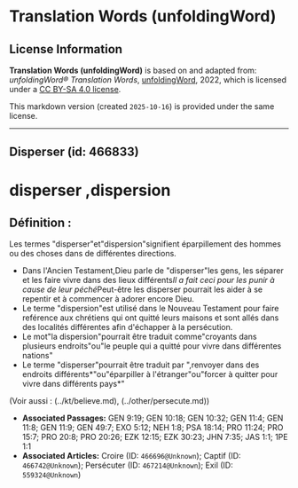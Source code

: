 # Translation Words (unfoldingWord)

## License Information

**Translation Words (unfoldingWord)** is based on and adapted from: _unfoldingWord® Translation Words_, [unfoldingWord](https://unfoldingword.org/utw), 2022, which is licensed under a [CC BY-SA 4.0 license](https://creativecommons.org/licenses/by-sa/4.0/legalcode.en).

This markdown version (created `2025-10-16`) is provided under the same license.



--------------------------------

## Disperser (id: 466833)

disperser ,dispersion
=====================

Définition :
------------

Les termes "disperser"et"dispersion"signifient éparpillement des hommes ou des choses dans de différentes directions.

* Dans l'Ancien Testament,Dieu parle de "disperser"les gens, les séparer et les faire vivre dans des lieux différents*Il a fait ceci pour les punir à cause de leur péché*Peut\-être les disperser pourrait les aider à se repentir et à commencer à adorer encore Dieu.
* Le terme "dispersion"est utilisé dans le Nouveau Testament pour faire reférence aux chrétiens qui ont quitté leurs maisons et sont allés dans des localités différentes afin d'échapper à la persécution.
* Le mot"la dispersion"pourrait être traduit comme"croyants dans plusieurs endroits"ou"le peuple qui a quitté pour vivre dans différentes nations"
* Le terme "disperser"pourrait être traduit par ",renvoyer dans des endroits différents\*"ou"éparpiller à l'étranger"ou"forcer à quitter pour vivre dans différents pays\*"

(Voir aussi : (../kt/believe.md), (../other/persecute.md))

* **Associated Passages:** GEN 9:19; GEN 10:18; GEN 10:32; GEN 11:4; GEN 11:8; GEN 11:9; GEN 49:7; EXO 5:12; NEH 1:8; PSA 18:14; PRO 11:24; PRO 15:7; PRO 20:8; PRO 20:26; EZK 12:15; EZK 30:23; JHN 7:35; JAS 1:1; 1PE 1:1
* **Associated Articles:** Croire (ID: `466696@Unknown`); Captif (ID: `466742@Unknown`); Persécuter (ID: `467214@Unknown`); Exil (ID: `559324@Unknown`)

